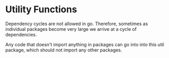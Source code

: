 # Utility Functions

Dependency cycles are not allowed in go. Therefore, sometimes as individual packages become very large we arrive at a cycle of dependencies.


Any code that doesn't import anything in packages can go into into this util package,
which should not import any other packages.